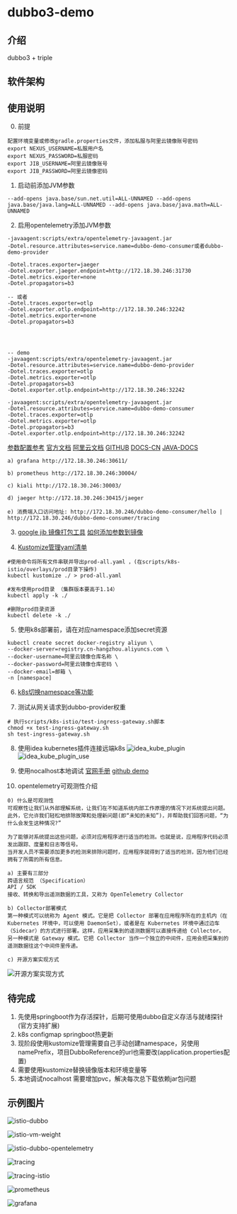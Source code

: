 # dubbo3-demo

## 介绍
dubbo3 + triple

## 软件架构



## 使用说明
0. 前提
```
配置环境变量或修改gradle.properties文件，添加私服与阿里云镜像账号密码
export NEXUS_USERNAME=私服用户名
export NEXUS_PASSWORD=私服密码
export JIB_USERNAME=阿里云镜像账号
export JIB_PASSWORD=阿里云镜像密码
```
1. 启动前添加JVM参数 
```
--add-opens java.base/sun.net.util=ALL-UNNAMED --add-opens java.base/java.lang=ALL-UNNAMED --add-opens java.base/java.math=ALL-UNNAMED
```
2. 启用opentelemetry添加JVM参数
```
-javaagent:scripts/extra/opentelemetry-javaagent.jar
-Dotel.resource.attributes=service.name=dubbo-demo-consumer或者dubbo-demo-provider

-Dotel.traces.exporter=jaeger
-Dotel.exporter.jaeger.endpoint=http://172.18.30.246:31730
-Dotel.metrics.exporter=none
-Dotel.propagators=b3

-- 或者
-Dotel.traces.exporter=otlp
-Dotel.exporter.otlp.endpoint=http://172.18.30.246:32242
-Dotel.metrics.exporter=none
-Dotel.propagators=b3




-- demo 
-javaagent:scripts/extra/opentelemetry-javaagent.jar
-Dotel.resource.attributes=service.name=dubbo-demo-provider
-Dotel.traces.exporter=otlp
-Dotel.metrics.exporter=otlp
-Dotel.propagators=b3
-Dotel.exporter.otlp.endpoint=http://172.18.30.246:32242

-javaagent:scripts/extra/opentelemetry-javaagent.jar
-Dotel.resource.attributes=service.name=dubbo-demo-consumer
-Dotel.traces.exporter=otlp
-Dotel.metrics.exporter=otlp
-Dotel.propagators=b3
-Dotel.exporter.otlp.endpoint=http://172.18.30.246:32242
```
[参数配置参考](https://github.com/open-telemetry/opentelemetry-java/blob/main/sdk-extensions/autoconfigure/README.md)
[官方文档](https://opentelemetry.io/docs/instrumentation/java/automatic/agent-config/)
[阿里云文档](https://help.aliyun.com/document_detail/413964.html)
[GITHUB](https://github.com/open-telemetry)
[DOCS-CN](https://github.com/open-telemetry/docs-cn)
[JAVA-DOCS](https://github.com/open-telemetry/opentelemetry-java-docs)


```可观测地址
a) grafana http://172.18.30.246:30611/

b) prometheus http://172.18.30.246:30004/

c) kiali http://172.18.30.246:30003/

d) jaeger http://172.18.30.246:30415/jaeger

e) 消费端入口访问地址: http://172.18.30.246/dubbo-demo-consumer/hello | http://172.18.30.246/dubbo-demo-consumer/tracing
```

3. [google jib 镜像打包工具](https://github.com/GoogleContainerTools/jib)
     [如何添加参数到镜像](https://github.com/GoogleContainerTools/jib/blob/master/docs/faq.md#how-do-i-set-parameters-for-my-image-at-runtime)

4. [Kustomize管理yaml清单](https://kubernetes.io/zh-cn/docs/tasks/manage-kubernetes-objects/kustomization/)

```
#使用命令将所有文件串联并导出prod-all.yaml ，(在scripts/k8s-istio/overlays/prod目录下操作)
kubectl kustomize ./ > prod-all.yaml

#发布使用prod目录 （集群版本要高于1.14）
kubectl apply -k ./

#删除prod目录资源
kubectl delete -k ./
```

5. 使用k8s部署前，请在对应namespace添加secret资源
```
kubectl create secret docker-registry aliyun \
--docker-server=registry.cn-hangzhou.aliyuncs.com \
--docker-username=阿里云镜像仓库名称 \
--docker-password=阿里云镜像仓库密码 \
--docker-email=邮箱 \
-n [namespace]
```

6. [k8s切换namespace等功能](https://github.com/sbstp/kubie)

7. 测试从网关请求到dubbo-provider权重
```
# 执行scripts/k8s-istio/test-ingress-gateway.sh脚本
chmod +x test-ingress-gateway.sh
sh test-ingress-gateway.sh
```

8. 使用idea kubernetes插件连接远端k8s
![idea_kube_plugin](docs/images/idea_kube_plugin.png)
![idea_kube_plugin_use](docs/images/idea_kube_plugin_use.png)

9. 使用nocalhost本地调试
[官网手册](https://nocalhost.dev/docs/introduction)
[github demo](https://github.com/nocalhost/bookinfo.git)

10. opentelemetry可观测性介绍
```
0) 什么是可观测性
可观察性让我们从外部理解系统，让我们在不知道系统内部工作原理的情况下对系统提出问题。
此外，它允许我们轻松地排除故障和处理新问题(即“未知的未知”)，并帮助我们回答问题，“为什么会发生这种情况?”

为了能够对系统提出这些问题，必须对应用程序进行适当的检测。也就是说，应用程序代码必须发出跟踪、度量和日志等信号。
当开发人员不需要添加更多的检测来排除问题时，应用程序就得到了适当的检测，因为他们已经拥有了所需的所有信息。

a) 主要有三部分
跨语言规范 （Specification）
API / SDK 
接收、转换和导出遥测数据的工具，又称为 OpenTelemetry Collector

b) Collector部署模式
第一种模式可以统称为 Agent 模式。它是把 Collector 部署在应用程序所在的主机内（在 Kubernetes 环境中，可以使用 DaemonSet），或者是在 Kubernetes 环境中通过边车（Sidecar）的方式进行部署。这样，应用采集到的遥测数据可以直接传递给 Collector。
另一种模式是 Gateway 模式。它把 Collector 当作一个独立的中间件，应用会把采集到的遥测数据往这个中间件里传递。

c) 开源方案实现方式
```
![开源方案实现方式](docs/images/opentelemetry.png)


## 待完成
1. 先使用springboot作为存活探针，后期可使用dubbo自定义存活与就绪探针(官方支持扩展)
2. k8s configmap springboot热更新
3. 现阶段使用kustomize管理需要自己手动创建namespace，另使用namePrefix，项目DubboReference的url也需要改(application.properties配置)
4. 需要使用kustomize替换镜像版本和环境变量等
5. 本地调试nocalhost 需要增加pvc，解决每次总下载依赖jar包问题


## 示例图片
![istio-dubbo](docs/images/istio-dubbo.png)

![istio-vm-weight](docs/images/istio-vm-weight.png)

![istio-dubbo-opentelemetry](docs/images/istio-dubbo-opentelemetry.png)

![tracing](docs/images/tracing.png)

![tracing-istio](docs/images/tracing-istio.png)

![prometheus](docs/images/prometheus.png)

![grafana](docs/images/grafana.png)
